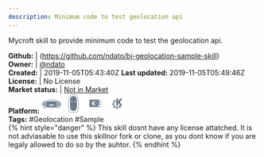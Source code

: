 ```yaml
---
description: Minimum code to test geolocation api
---
```

Mycroft skill to provide minimum code to test the geolocation api.

**Github:** | (https://github.com/ndato/bj-geolocation-sample-skill)  
**Owner:** | [@ndato](https://github.com/ndato)  
**Created:** | 2019-11-05T05:43:40Z  **Last updated:** 2019-11-05T05:49:46Z  
**License:** | No License  
**Market status:** | [Not in Market](https://market.mycroft.ai/skill/)  
**Platform:**   ![](.gitbook/assets/mark-1-icon.png)  ![](.gitbook/assets/mark-2-icon.png)  ![](.gitbook/assets/picroft-icon.png)  ![](.gitbook/assets/kde.png)   
**Tags:** \#Geolocation \#Sample   
{% hint style="danger" %}
This skill dosnt have any license attatched. It is not adviasable to use this skillnor fork or clone, as you dont know if you are legaly allowed to do so by the auhtor.
{% endhint %}
